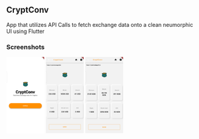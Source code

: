## CryptConv
App that utilizes API Calls to fetch exchange data onto a clean neumorphic UI using Flutter

### Screenshots

<img src="https://github.com/easyakowe/cryptConv/blob/master/Screenshot_1.png" width=100 height=200>
<img src="https://github.com/easyakowe/cryptConv/blob/master/Screenshot_2.png" width=100 height=200>
<img src="https://github.com/easyakowe/cryptConv/blob/master/Screenshot_3.png" width=100 height=200>
